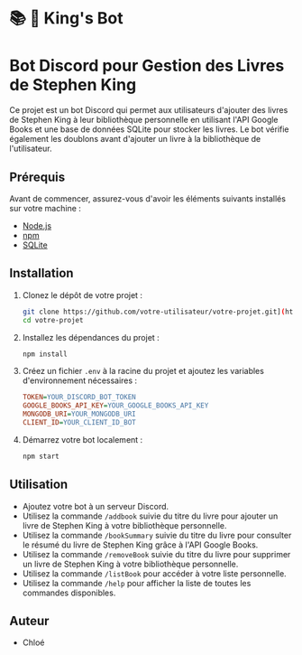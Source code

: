 # 📚 🤡 King's Bot
 
# Bot Discord pour Gestion des Livres de Stephen King

Ce projet est un bot Discord qui permet aux utilisateurs d'ajouter des livres de Stephen King à leur bibliothèque personnelle en utilisant l'API Google Books et une base de données SQLite pour stocker les livres. Le bot vérifie également les doublons avant d'ajouter un livre à la bibliothèque de l'utilisateur.

## Prérequis

Avant de commencer, assurez-vous d'avoir les éléments suivants installés sur votre machine :

- [Node.js](https://nodejs.org/)
- [npm](https://www.npmjs.com/)
- [SQLite](https://www.sqlite.org/download.html)

## Installation

1. Clonez le dépôt de votre projet :
    ```sh
    git clone https://github.com/votre-utilisateur/votre-projet.git](https://github.com/Chloe-Patte/King-s-Bot.git
    cd votre-projet
    ```

2. Installez les dépendances du projet :
    ```sh
    npm install
    ```

3. Créez un fichier `.env` à la racine du projet et ajoutez les variables d'environnement nécessaires :
    ```ini
    TOKEN=YOUR_DISCORD_BOT_TOKEN
    GOOGLE_BOOKS_API_KEY=YOUR_GOOGLE_BOOKS_API_KEY
    MONGODB_URI=YOUR_MONGODB_URI
    CLIENT_ID=YOUR_CLIENT_ID_BOT
    ```
4. Démarrez votre bot localement :
    ```sh
    npm start
    ```

## Utilisation

- Ajoutez votre bot à un serveur Discord.
- Utilisez la commande `/addbook` suivie du titre du livre pour ajouter un livre de Stephen King à votre bibliothèque personnelle.
- Utilisez la commande `/bookSummary` suivie du titre du livre pour consulter le résumé du livre de Stephen King grâce à l'API Google Books.
- Utilisez la commande `/removeBook` suivie du titre du livre pour supprimer un livre de Stephen King à votre bibliothèque personnelle.
- Utilisez la commande `/listBook` pour accéder à votre liste personnelle.
- Utilisez la commande `/help` pour afficher la liste de toutes les commandes disponibles.

## Auteur

- Chloé
